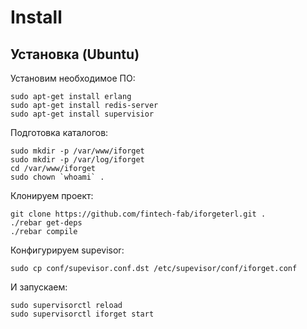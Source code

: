 Install 
========================

**Установка (Ubuntu)**
------------------------

Установим необходимое ПО:

    sudo apt-get install erlang
    sudo apt-get install redis-server
    sudo apt-get install supervisior

Подготовка каталогов:

    sudo mkdir -p /var/www/iforget
    sudo mkdir -p /var/log/iforget
    cd /var/www/iforget
    sudo chown `whoami` .
  
Клонируем проект:

    git clone https://github.com/fintech-fab/iforgeterl.git .
    ./rebar get-deps
    ./rebar compile

Конфигурируем supevisor:

    sudo cp conf/supevisor.conf.dst /etc/supevisor/conf/iforget.conf
  
И запускаем:

    sudo supervisorctl reload
    sudo supervisorctl iforget start
